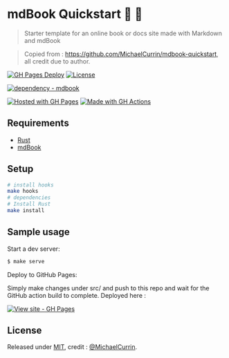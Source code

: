 # mdBook Quickstart 🦀 📙
> Starter template for an online book or docs site made with Markdown and mdBook

> Copied from : https://github.com/MichaelCurrin/mdbook-quickstart, all credit due to author.

<!-- Badges generated with https://michaelcurrin.github.io/badge-generator/ -->

[![GH Pages Deploy](https://github.com/MichaelCurrin/mdbook-quickstart/workflows/GH%20Pages%20Deploy/badge.svg)](https://github.com/rpadmanabhan/test-handbook-docs/actions/workflows/main.yml?query=workflow:"GH+Pages+Deploy")
[![License](https://img.shields.io/badge/License-MIT-blue)](#license)

[![dependency - mdbook](https://img.shields.io/badge/dependency-mdbook-blue)](https://rust-lang.github.io/mdBook/)

[![Hosted with GH Pages](https://img.shields.io/badge/Hosted_with-GitHub_Pages-blue?logo=github&logoColor=white)](https://pages.github.com/)
[![Made with GH Actions](https://img.shields.io/badge/CI-GitHub_Actions-blue?logo=github-actions&logoColor=white)](https://github.com/features/actions)

## Requirements
* [Rust](https://www.rust-lang.org/tools/install)
* [mdBook](https://rust-lang.github.io/mdBook/guide/installation.html)

## Setup
```sh
# install hooks
make hooks
# dependencies
# Install Rust
make install
```

## Sample usage

Start a dev server:

```sh
$ make serve
```

Deploy to GitHub Pages:

Simply make changes under src/ and push to this repo and wait for the GitHub action build to complete. Deployed here : 

[![View site - GH Pages](https://img.shields.io/badge/View_site-GH_Pages-blue?style=for-the-badge)](https://rpadmanabhan.github.io/test-handbook-docs/index.html)

 

## License

Released under [MIT](/LICENSE), credit : [@MichaelCurrin](https://github.com/MichaelCurrin).

